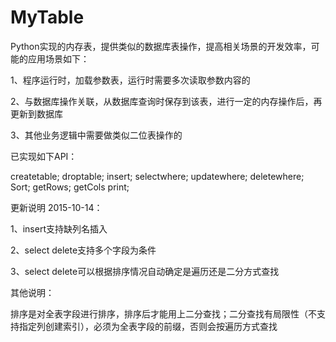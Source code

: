 # MyTable
Python实现的内存表，提供类似的数据库表操作，提高相关场景的开发效率，可能的应用场景如下：</p>
1、程序运行时，加载参数表，运行时需要多次读取参数内容的</p>
2、与数据库操作关联，从数据库查询时保存到该表，进行一定的内存操作后，再更新到数据库</p>
3、其他业务逻辑中需要做类似二位表操作的</p>

已实现如下API：</p>
createtable;
droptable;
insert;
selectwhere;
updatewhere;
deletewhere;
Sort;
getRows;
getCols
print;

更新说明 2015-10-14：</p>
1、insert支持缺列名插入</p>
2、select delete支持多个字段为条件</p>
3、select delete可以根据排序情况自动确定是遍历还是二分方式查找</p>


其他说明：</p>
排序是对全表字段进行排序，排序后才能用上二分查找；二分查找有局限性（不支持指定列创建索引），必须为全表字段的前缀，否则会按遍历方式查找</p>

